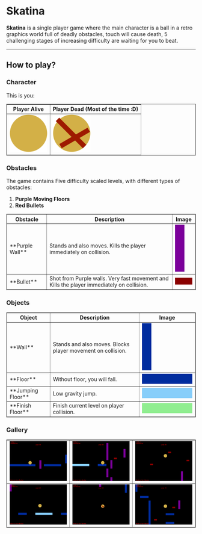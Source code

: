 # Skatina

**Skatina** is a single player game where the main character is a ball in a retro graphics world full of deadly obstacles, touch will cause death, 5 challenging stages of increasing difficulty are waiting for you to beat.

---

## How to play?

### Character

This is you:
<table border="1" cellspacing="0">
 <tr>
  <th>Player Alive</th>
  <th>Player Dead (Most of the time :D)</th>
 </tr>
 <tr>
  <td>
   <img src="https://raw.githubusercontent.com/idanbachar/skatina-game/master/images/player/player.png" width="100" />
  </td>
  <td>
   <img src="https://raw.githubusercontent.com/idanbachar/skatina-game/master/images/player/player_dead.png" width="100" />
  </td>
 </tr>
</table>

### Obstacles

The game contains Five difficulty scaled levels, with different types of obstacles:
1. **Purple Moving Floors**
2. **Red Bullets**

<table border="1" cellspacing="0">
 <tr>
  <th>Obstacle</th>
  <th>Description</th>
  <th>Image</th>
 </tr>
 <tr>
  <td>**Purple Wall**</td>
  <td>Stands and also moves. Kills the player immediately on collision.</td>
  <td>
   <img src="https://raw.githubusercontent.com/idanbachar/skatina-game/master/images/obstacles/wall_obstacle.png" width="25" />
  </td>
 </tr>
 <tr>
 	<td>**Bullet**</td>
  	<td>Shot from Purple walls. Very fast movement and Kills the player immediately on collision.</td>
  <td>
   <img src="https://raw.githubusercontent.com/idanbachar/skatina-game/master/images/obstacles/bullet.png" width="50" />
  </td>
 </tr>
</table>

### Objects

<table border="1" cellspacing="0">
 <tr>
  <th>Object</th>
  <th>Description</th>
  <th>Image</th>
 </tr>
 <tr>
  <td>**Wall**</td>
  <td>Stands and also moves. Blocks player movement on collision.</td>
  <td>
   <img src="https://raw.githubusercontent.com/idanbachar/skatina-game/master/images/objects/wall.png" width="25" />
  </td>
 </tr>
 <tr>
 	<td>**Floor**</td>
  	<td>Without floor, you will fall.</td>
  <td>
   <img src="https://raw.githubusercontent.com/idanbachar/skatina-game/master/images/objects/floor.png" width="250" />
  </td>
 </tr>
  <tr>
 	<td>**Jumping Floor**</td>
  	<td>Low gravity jump.</td>
  <td>
   <img src="https://raw.githubusercontent.com/idanbachar/skatina-game/master/images/objects/jumping_floor.png" width="250" />
  </td>
 </tr>
   <tr>
 	<td>**Finish Floor**</td>
  	<td>Finish current level on player collision.</td>
  <td>
   <img src="https://raw.githubusercontent.com/idanbachar/skatina-game/master/images/objects/finish_floor.png" width="250" />
  </td>
 </tr>
</table>

### Gallery
<table border="1" cellspacing="0">
 <tr>
  <td>
   <img src="https://raw.githubusercontent.com/idanbachar/skatina-game/master/images/gameplay/gameplay_1.png" width="350" />
  </td>
  <td>
   <img src="https://raw.githubusercontent.com/idanbachar/skatina-game/master/images/gameplay/gameplay_2.png" width="350" />
  </td>
   <td>
   <img src="https://raw.githubusercontent.com/idanbachar/skatina-game/master/images/gameplay/gameplay_3.png" width="350" />
  </td>
 </tr>
 <tr>
  <td>
   <img src="https://raw.githubusercontent.com/idanbachar/skatina-game/master/images/gameplay/gameplay_4.png" width="350" />
  </td>
  <td>
   <img src="https://raw.githubusercontent.com/idanbachar/skatina-game/master/images/gameplay/gameplay_5.png" width="350" />
  </td>
   <td>
   <img src="https://raw.githubusercontent.com/idanbachar/skatina-game/master/images/gameplay/gameplay_6.png" width="350" />
  </td>
 </tr>
</table>
